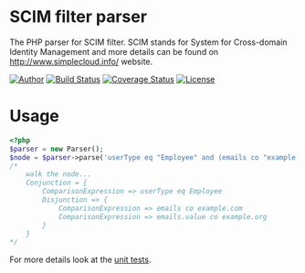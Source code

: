 # SCIM filter parser

The PHP parser for SCIM filter. SCIM stands for System for Cross-domain Identity Management and more details can be
found on http://www.simplecloud.info/ website.

[![Author](http://img.shields.io/badge/author-@tmilos-blue.svg?style=flat-square)](https://twitter.com/tmilos77)
[![Build Status](https://travis-ci.org/tmilos/scim-filrer-parser.svg?branch=master)](https://travis-ci.org/tmilos/scim-filrer-parser)
[![Coverage Status](https://coveralls.io/repos/github/tmilos/scim-filrer-parser/badge.svg?branch=master)](https://coveralls.io/github/tmilos/scim-filrer-parser?branch=master)
[![License](https://img.shields.io/packagist/l/tmilos/scim-filrer-parser.svg)](https://packagist.org/packages/tmilos/scim-filrer-parser)


# Usage

```php
<?php
$parser = new Parser();
$node = $parser->parse('userType eq "Employee" and (emails co "example.com" or emails.value co "example.org")');
/*
    walk the node...
    Conjunction = {
        ComparisonExpression => userType eq Employee
        Disjunction => {
            ComparisonExpression => emails co example.com
            ComparisonExpression => emails.value co example.org
        }
    }
*/
```

For more details look at the [unit tests](tests/ParserTest.php).

